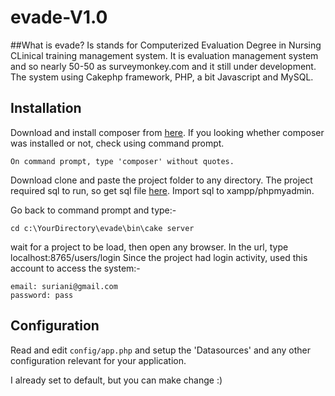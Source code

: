 # evade-V1.0

##What is evade?
Is stands for Computerized Evaluation Degree in Nursing CLinical training management system. It is evaluation management system and so nearly 50-50 as surveymonkey.com and it still under development. The system using Cakephp framework, PHP, a bit Javascript and MySQL.

## Installation

Download and install composer from [here](https://getcomposer.org/download/). If you looking whether composer was installed or not, check using command prompt.

    On command prompt, type 'composer' without quotes.
    
Download clone and paste the project folder to any directory.
The project required sql to run, so get sql file [here](https://drive.google.com/file/d/0By2WtIRJGnktTnVfZ3NBUTlMNkU/view?usp=sharing). Import sql to xampp/phpmyadmin.

Go back to command prompt and type:-

    cd c:\YourDirectory\evade\bin\cake server

wait for a project to be load, then open any browser.
In the url, type localhost:8765/users/login
Since the project had login activity, used this account to access the system:-

    email: suriani@gmail.com
    password: pass



## Configuration

Read and edit `config/app.php` and setup the 'Datasources' and any other
configuration relevant for your application.

I already set to default, but you can make change :)


